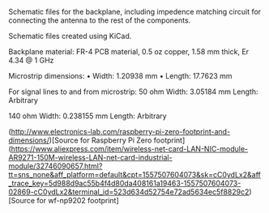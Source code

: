 Schematic files for the backplane, including impedence matching circuit for connecting the antenna to the rest of the components.

Schematic files created using KiCad.

Backplane material: FR-4 PCB material, 0.5 oz copper, 1.58 mm thick, Er 4.34 @ 1 GHz

Microstrip dimensions:
	• Width:	1.20938 mm
	• Length:	17.7623 mm

For signal lines to and from microstrip:
50 ohm
	Width:  3.05184 mm
	Length: Arbitrary

140 ohm
	Width:  0.238155 mm
	Length: Arbitrary


(http://www.electronics-lab.com/raspberry-pi-zero-footprint-and-dimensions/)[Source for Raspberry Pi Zero footprint]\
(https://www.aliexpress.com/item/wireless-net-card-LAN-NIC-module-AR9271-150M-wireless-LAN-net-card-industrial-module/32746090657.html?tt=sns_none&aff_platform=default&cpt=1557507604073&sk=cC0ydLx2&aff_trace_key=5d988d9ac55b4f4d80da408161a19463-1557507604073-02869-cC0ydLx2&terminal_id=523d634d52754e72ad5634ec5f8829c2)[Source for wf-np9202 footprint]
